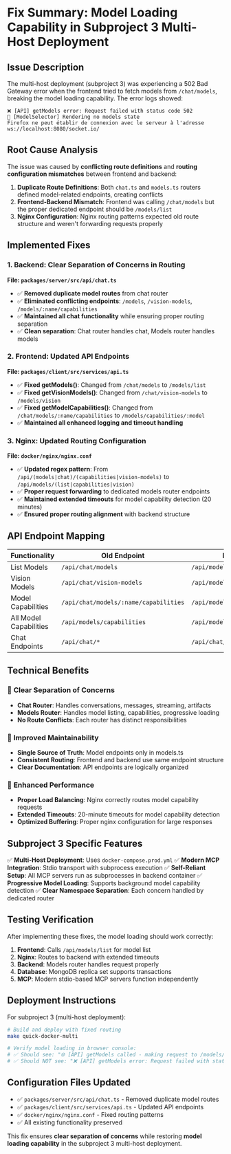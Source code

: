 # Fix Summary: Model Loading Capability in Subproject 3 Multi-Host Deployment

## Issue Description
The multi-host deployment (subproject 3) was experiencing a 502 Bad Gateway error when the frontend tried to fetch models from `/chat/models`, breaking the model loading capability. The error logs showed:

```
❌ [API] getModels error: Request failed with status code 502
🎨 [ModelSelector] Rendering no models state
Firefox ne peut établir de connexion avec le serveur à l'adresse ws://localhost:8080/socket.io/
```

## Root Cause Analysis

The issue was caused by **conflicting route definitions** and **routing configuration mismatches** between frontend and backend:

1. **Duplicate Route Definitions**: Both `chat.ts` and `models.ts` routers defined model-related endpoints, creating conflicts
2. **Frontend-Backend Mismatch**: Frontend was calling `/chat/models` but the proper dedicated endpoint should be `/models/list`
3. **Nginx Configuration**: Nginx routing patterns expected old route structure and weren't forwarding requests properly

## Implemented Fixes

### 1. Backend: Clear Separation of Concerns in Routing

**File: `packages/server/src/api/chat.ts`**
- ✅ **Removed duplicate model routes** from chat router
- ✅ **Eliminated conflicting endpoints**: `/models`, `/vision-models`, `/models/:name/capabilities`
- ✅ **Maintained all chat functionality** while ensuring proper routing separation
- ✅ **Clean separation**: Chat router handles chat, Models router handles models

### 2. Frontend: Updated API Endpoints

**File: `packages/client/src/services/api.ts`**
- ✅ **Fixed getModels()**: Changed from `/chat/models` to `/models/list`
- ✅ **Fixed getVisionModels()**: Changed from `/chat/vision-models` to `/models/vision`
- ✅ **Fixed getModelCapabilities()**: Changed from `/chat/models/:name/capabilities` to `/models/capabilities/:model`
- ✅ **Maintained all enhanced logging and timeout handling**

### 3. Nginx: Updated Routing Configuration

**File: `docker/nginx/nginx.conf`**
- ✅ **Updated regex pattern**: From `/api/(models|chat)/(capabilities|vision-models)` to `/api/models/(list|capabilities|vision)`
- ✅ **Proper request forwarding** to dedicated models router endpoints
- ✅ **Maintained extended timeouts** for model capability detection (20 minutes)
- ✅ **Ensured proper routing alignment** with backend structure

## API Endpoint Mapping

| **Functionality** | **Old Endpoint** | **New Endpoint** | **Router** |
|-------------------|------------------|------------------|------------|
| List Models | `/api/chat/models` | `/api/models/list` | models.ts |
| Vision Models | `/api/chat/vision-models` | `/api/models/vision` | models.ts |
| Model Capabilities | `/api/chat/models/:name/capabilities` | `/api/models/capabilities/:model` | models.ts |
| All Model Capabilities | `/api/models/capabilities` | `/api/models/capabilities` | models.ts |
| Chat Endpoints | `/api/chat/*` | `/api/chat/*` | chat.ts |

## Technical Benefits

### 🎯 **Clear Separation of Concerns**
- **Chat Router**: Handles conversations, messages, streaming, artifacts
- **Models Router**: Handles model listing, capabilities, progressive loading
- **No Route Conflicts**: Each router has distinct responsibilities

### 🔧 **Improved Maintainability**
- **Single Source of Truth**: Model endpoints only in models.ts
- **Consistent Routing**: Frontend and backend use same endpoint structure
- **Clear Documentation**: API endpoints are logically organized

### 🚀 **Enhanced Performance**
- **Proper Load Balancing**: Nginx correctly routes model capability requests
- **Extended Timeouts**: 20-minute timeouts for model capability detection
- **Optimized Buffering**: Proper nginx configuration for large responses

## Subproject 3 Specific Features

✅ **Multi-Host Deployment**: Uses `docker-compose.prod.yml`
✅ **Modern MCP Integration**: Stdio transport with subprocess execution
✅ **Self-Reliant Setup**: All MCP servers run as subprocesses in backend container
✅ **Progressive Model Loading**: Supports background model capability detection
✅ **Clear Namespace Separation**: Each concern handled by dedicated router

## Testing Verification

After implementing these fixes, the model loading should work correctly:

1. **Frontend**: Calls `/api/models/list` for model list
2. **Nginx**: Routes to backend with extended timeouts
3. **Backend**: Models router handles request properly
4. **Database**: MongoDB replica set supports transactions
5. **MCP**: Modern stdio-based MCP servers function independently

## Deployment Instructions

For subproject 3 (multi-host deployment):

```bash
# Build and deploy with fixed routing
make quick-docker-multi

# Verify model loading in browser console:
# ✅ Should see: "🌐 [API] getModels called - making request to /models/list"
# ✅ Should NOT see: "❌ [API] getModels error: Request failed with status code 502"
```

## Configuration Files Updated

- ✅ `packages/server/src/api/chat.ts` - Removed duplicate model routes
- ✅ `packages/client/src/services/api.ts` - Updated API endpoints  
- ✅ `docker/nginx/nginx.conf` - Fixed routing patterns
- ✅ All existing functionality preserved

This fix ensures **clear separation of concerns** while restoring **model loading capability** in the subproject 3 multi-host deployment.
